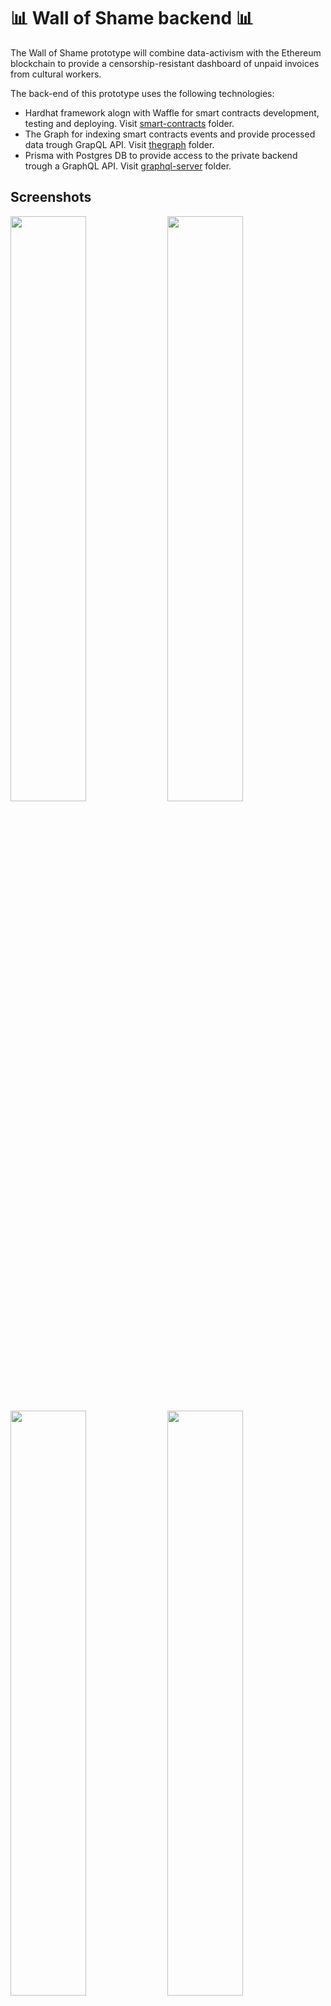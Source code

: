 # 📊 Wall of Shame backend 📊

The Wall of Shame prototype will combine data-activism with the Ethereum blockchain to provide a censorship-resistant dashboard of unpaid invoices from cultural workers.

The back-end of this prototype uses the following technologies:
- Hardhat framework alogn with Waffle for smart contracts development, testing and deploying. Visit [smart-contracts](./smart-contracts) folder.
- The Graph for indexing smart contracts events and provide processed data trough GrapQL API. Visit [thegraph](./thegraph) folder.
- Prisma with Postgres DB to provide access to the private backend trough a GraphQL API. Visit [graphql-server](./graphql-server) folder.

## Screenshots

<img src="./public/assets/map.png" width="49%" style="display: inline-block">
<img src="./public/assets/dashboard.png" width="49%" style="display: inline-block">
<img src="./public/assets/form.png" width="49%" >
<img src="./public/assets/form2.png" width="49%" >


## Instalation and Setup (Ubuntu 20.04 LTS)

In order to setup and run the front-end run the following commands:

``` bash
$ git clone https://github.com/p2pmodels/wallofshame-backend
$ cd wallofshame-backend
$ git checkout prod
$ docker-compose up
```

The front-end of this repo is in [Wall of Shame frontend](https://github.com/P2PModels/wallofshame-frontend)

## Documentation

Read the [docs](https://observatorio.docs.p2pmodels.eu) for more information


